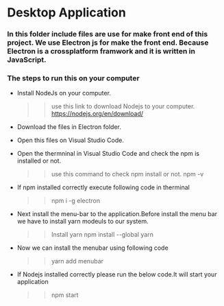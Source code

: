 # Desktop Application

### In this folder include files are use for make front end of this project. We use Electron js for make the front end. Because Electron is a crossplatform framwork and it is written in JavaScript.

### The steps to run this on your computer

* Install NodeJs on your computer.
  >> use this link to download Nodejs to your computer.
  >> https://nodejs.org/en/download/
* Download the files in Electron folder. 
* Open this files on Visual Studio Code.
* Open the thermninal in Visual Studio Code and check the npm is installed or not.
  >> use this command to check npm install or not.
  >> npm -v
* If npm installed correctly execute following code in therminal
  >> npm i -g electron
* Next install the menu-bar to the application.Before install the menu bar we have to install yarn modeuls to our system.
  >> Install yarn 
  >> npm install --global yarn
* Now we can install the menubar using following code
  >> yarn add menubar

* If Nodejs installed correctly please run the below code.It will start your application
  >> npm start
